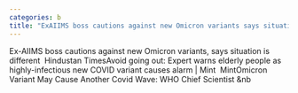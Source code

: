 ```yaml
---
categories: b
title: "ExAIIMS boss cautions against new Omicron variants says situation is different  Hindustan Times"
---
```

Ex-AIIMS boss cautions against new Omicron variants, says situation is different&nbsp;&nbsp;Hindustan TimesAvoid going out: Expert warns elderly people as highly-infectious new COVID variant causes alarm | Mint&nbsp;&nbsp;MintOmicron Variant May Cause Another Covid Wave: WHO Chief Scientist&nbsp;&nb